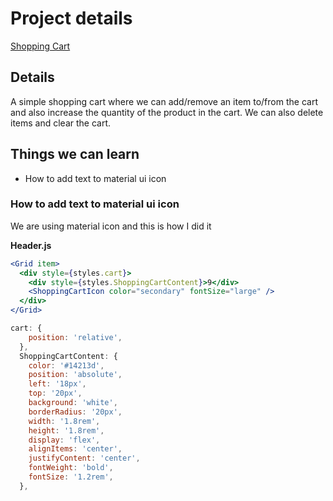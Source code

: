 # Project details

[Shopping Cart]()

## Details

A simple shopping cart where we can add/remove an item to/from the cart and also increase the quantity of the product in the cart. We can also delete items and clear the cart.

## Things we can learn

- How to add text to material ui icon

### How to add text to material ui icon

We are using material icon and this is how I did it

**Header.js**

```jsx
<Grid item>
  <div style={styles.cart}>
    <div style={styles.ShoppingCartContent}>9</div>
    <ShoppingCartIcon color="secondary" fontSize="large" />
  </div>
</Grid>
```

```js
cart: {
    position: 'relative',
  },
  ShoppingCartContent: {
    color: '#14213d',
    position: 'absolute',
    left: '18px',
    top: '20px',
    background: 'white',
    borderRadius: '20px',
    width: '1.8rem',
    height: '1.8rem',
    display: 'flex',
    alignItems: 'center',
    justifyContent: 'center',
    fontWeight: 'bold',
    fontSize: '1.2rem',
  },
```
